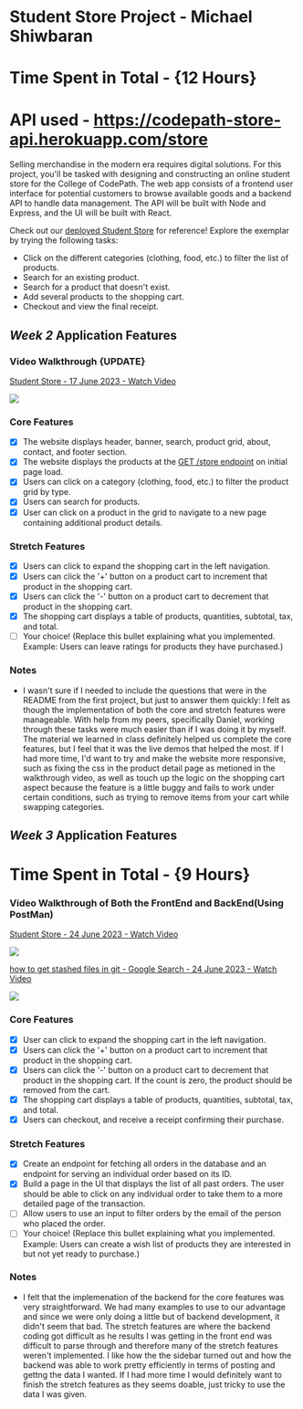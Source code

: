 # Student Store Project - Michael Shiwbaran

# Time Spent in Total - {12 Hours}

# API used - https://codepath-store-api.herokuapp.com/store

Selling merchandise in the modern era requires digital solutions. For this project, you'll be tasked with designing and constructing an online student store for the College of CodePath. The web app consists of a frontend user interface for potential customers to browse available goods and a backend API to handle data management. The API will be built with Node and Express, and the UI will be built with React.

Check out our [deployed Student Store](https://codepath-student-store-demo.surge.sh/) for reference! Explore the exemplar by trying the following tasks:

- Click on the different categories (clothing, food, etc.) to filter the list of products.
- Search for an existing product.
- Search for a product that doesn't exist.
- Add several products to the shopping cart.
- Checkout and view the final receipt.

## _Week 2_ Application Features

### Video Walkthrough {UPDATE}

<a href="https://www.loom.com/share/bd5a31570d934deb92a44567fb011c96">
    <p>Student Store - 17 June 2023 - Watch Video</p>
    <img style="max-width:300px;" src="https://cdn.loom.com/sessions/thumbnails/bd5a31570d934deb92a44567fb011c96-with-play.gif">
  </a>

### Core Features

- [x] The website displays header, banner, search, product grid, about, contact, and footer section.
- [x] The website displays the products at the [GET /store endpoint](https://codepath-store-api.herokuapp.com/store) on initial page load.
- [x] Users can click on a category (clothing, food, etc.) to filter the product grid by type.
- [x] Users can search for products.
- [x] User can click on a product in the grid to navigate to a new page containing additional product details.

### Stretch Features

- [x] Users can click to expand the shopping cart in the left navigation.
- [x] Users can click the '+' button on a product cart to increment that product in the shopping cart.
- [x] Users can click the '-' button on a product cart to decrement that product in the shopping cart.
- [x] The shopping cart displays a table of products, quantities, subtotal, tax, and total.
- [ ] Your choice! (Replace this bullet explaining what you implemented. Example: Users can leave ratings for products they have purchased.)

### Notes

- I wasn't sure if I needed to include the questions that were in the README from the first project, but just to answer them quickly:
  I felt as though the implementation of both the core and stretch features were manageable. With help from my peers, specifically Daniel, working through these tasks were much easier than if I was doing it by myself. The material we learned in class definitely helped us complete the core features, but I feel that it was the live demos that helped the most. If I had more time, I'd want to try and make the website more responsive, such as fixing the css in the product detail page as metioned in the walkthrough video, as well as touch up the logic on the shopping cart aspect because the feature is a little buggy and fails to work under certain conditions, such as trying to remove items from your cart while swapping categories.

## _Week 3_ Application Features

# Time Spent in Total - {9 Hours}

### Video Walkthrough of Both the FrontEnd and BackEnd(Using PostMan)

<a href="https://www.loom.com/share/bfe69ebd41b94476b8115228685eac0c">
    <p>Student Store - 24 June 2023 - Watch Video</p>
    <img style="max-width:300px;" src="https://cdn.loom.com/sessions/thumbnails/bfe69ebd41b94476b8115228685eac0c-with-play.gif">
  </a>

  <a href="https://www.loom.com/share/1dabd254a078414bb741c40e26757fa3">
    <p>how to get stashed files in git - Google Search - 24 June 2023 - Watch Video</p>
    <img style="max-width:300px;" src="https://cdn.loom.com/sessions/thumbnails/1dabd254a078414bb741c40e26757fa3-with-play.gif">
  </a>

### Core Features

- [x] User can click to expand the shopping cart in the left navigation.
- [x] Users can click the '+' button on a product cart to increment that product in the shopping cart.
- [x] Users can click the '-' button on a product cart to decrement that product in the shopping cart. If the count is zero, the product should be removed from the cart.
- [x] The shopping cart displays a table of products, quantities, subtotal, tax, and total.
- [x] Users can checkout, and receive a receipt confirming their purchase.

### Stretch Features

- [x] Create an endpoint for fetching all orders in the database and an endpoint for serving an individual order based on its ID.
- [x] Build a page in the UI that displays the list of all past orders. The user should be able to click on any individual order to take them to a more detailed page of the transaction.
- [ ] Allow users to use an input to filter orders by the email of the person who placed the order.
- [ ] Your choice! (Replace this bullet explaining what you implemented. Example: Users can create a wish list of products they are interested in but not yet ready to purchase.)

### Notes

- I felt that the implemenation of the backend for the core features was very straightforward. We had many examples to use to our advantage and since we were only doing a little but of backend development, it didn't seem that bad. The stretch features are where the backend coding got difficult as he results I was getting in the front end was difficult to parse through and therefore many of the stretch features weren't implemented. I like how the the sidebar turned out and how the backend was able to work pretty efficiently in terms of posting and gettng the data I wanted. If I had more time I would definitely want to finish the stretch features as they seems doable, just tricky to use the data I was given.
